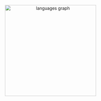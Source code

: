 <div align="center">
  <img src="https://github-readme-stats.vercel.app/api/top-langs?username=adamerikoff&locale=fr&hide_title=false&layout=compact&card_width=420&langs_count=20&theme=swift&hide_border=true" height="300" alt="languages graph"  />
</div>

###
